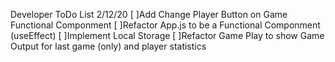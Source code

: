 Developer ToDo List 2/12/20
[ ]Add Change Player Button on Game Functional Componment
[ ]Refactor App.js to be a Functional Componment (useEffect)
[ ]Implement Local Storage
[ ]Refactor Game Play to show Game Output for last game (only) and player statistics
